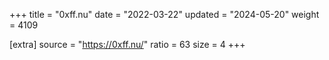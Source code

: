 +++
title = "0xff.nu"
date = "2022-03-22"
updated = "2024-05-20"
weight = 4109

[extra]
source = "https://0xff.nu/"
ratio = 63
size = 4
+++
